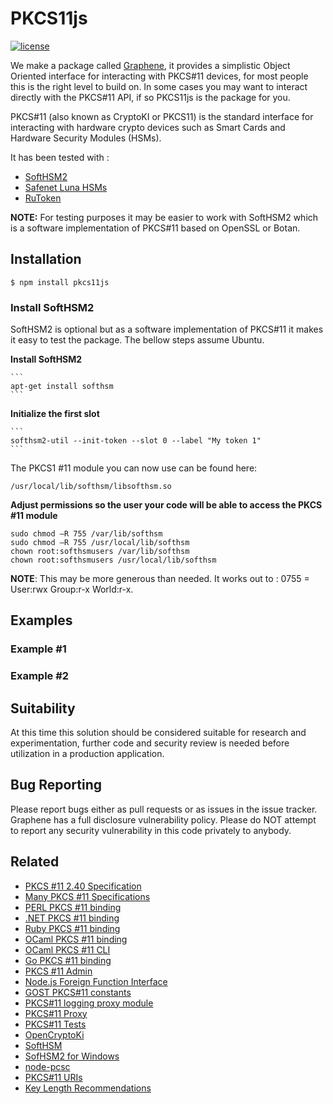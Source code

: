 # PKCS11js

[![license](https://img.shields.io/badge/license-MIT-green.svg?style=flat)](https://raw.githubusercontent.com/PeculiarVentures/graphene/master/LICENSE)

We make a package called [Graphene](https://github.com/PeculiarVentures/graphene), it provides a simplistic Object Oriented interface for interacting with PKCS#11 devices, for most people this is the right level to build on. In some cases you may want to interact directly with the PKCS#11 API, if so PKCS11js is the package for you.

PKCS#11 (also known as CryptoKI or PKCS11) is the standard interface for interacting with hardware crypto devices such as Smart Cards and Hardware Security Modules (HSMs). 

It has been tested with :
- [SoftHSM2](https://www.opendnssec.org/softhsm/)
- [Safenet Luna HSMs](http://www.safenet-inc.com/)
- [RuToken](http://www.rutoken.ru/)

**NOTE:** For testing purposes it may be easier to work with SoftHSM2 which is a software implementation of PKCS#11 based on OpenSSL or Botan.


## Installation

```
$ npm install pkcs11js
```

### Install SoftHSM2

SoftHSM2 is optional but as a software implementation of PKCS#11 it makes it easy to test the package. The bellow steps assume Ubuntu.

**Install SoftHSM2**

    ```
    apt-get install softhsm
    ```
    
**Initialize the first slot**

    ```
    softhsm2-util --init-token --slot 0 --label "My token 1"
    ```

The PKCS1 #11 module you can now use can be found here:

  `/usr/local/lib/softhsm/libsofthsm.so`
  
**Adjust permissions so the user your code will be able to access the PKCS #11 module**

  ```
  sudo chmod –R 755 /var/lib/softhsm
  sudo chmod –R 755 /usr/local/lib/softhsm
  chown root:softhsmusers /var/lib/softhsm
  chown root:softhsmusers /usr/local/lib/softhsm
  ```
 
**NOTE**: This may be more generous than needed. It works out to : 0755 = User:rwx Group:r-x World:r-x. 
## Examples
### Example #1
### Example #2

## Suitability
At this time this solution should be considered suitable for research and experimentation, further code and security review is needed before utilization in a production application.

## Bug Reporting
Please report bugs either as pull requests or as issues in the issue tracker. Graphene has a full disclosure vulnerability policy. Please do NOT attempt to report any security vulnerability in this code privately to anybody.

## Related
- [PKCS #11 2.40 Specification](http://docs.oasis-open.org/pkcs11/pkcs11-curr/v2.40/pkcs11-curr-v2.40.html)
- [Many PKCS #11 Specifications](http://www.cryptsoft.com/pkcs11doc/)
- [PERL PKCS #11 binding](https://github.com/dotse/p5-crypt-pkcs11)
- [.NET PKCS #11 binding](https://github.com/jariq/Pkcs11Interop)
- [Ruby PKCS #11 binding](https://github.com/larskanis/pkcs11)
- [OCaml PKCS #11 binding](https://github.com/ANSSI-FR/caml-crush)
- [OCaml PKCS #11 CLI](https://github.com/ANSSI-FR/opkcs11-tool)
- [Go PKCS #11 binding](https://github.com/miekg/pkcs11) 
- [PKCS #11 Admin](http://www.pkcs11admin.net)
- [Node.js Foreign Function Interface](https://github.com/node-ffi/node-ffi)
- [GOST PKCS#11 constants](https://github.com/romanovskiy-k/pkcs11/blob/master/rtpkcs11t.h)
- [PKCS#11 logging proxy module](https://github.com/jariq/pkcs11-logger)
- [PKCS#11 Proxy](https://github.com/iksaif/pkcs11-proxy)
- [PKCS#11 Tests](https://github.com/google/pkcs11test)
- [OpenCryptoKi](http://sourceforge.net/projects/opencryptoki/)
- [SoftHSM](https://www.opendnssec.org/softhsm/)
- [SofHSM2 for Windows](https://github.com/disig/SoftHSM2-for-Windows/)
- [node-pcsc](https://github.com/santigimeno/node-pcsclite)
- [PKCS#11 URIs](https://tools.ietf.org/html/rfc7512)
- [Key Length Recommendations](http://www.keylength.com/en/compare/)
